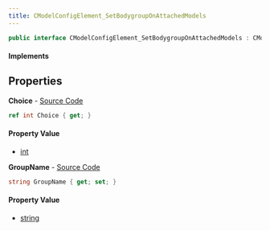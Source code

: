 ```yaml
---
title: CModelConfigElement_SetBodygroupOnAttachedModels
---
```


```csharp
public interface CModelConfigElement_SetBodygroupOnAttachedModels : CModelConfigElement, ISchemaClass<CModelConfigElement>, ISchemaClass<CModelConfigElement_SetBodygroupOnAttachedModels>, ISchemaField, ISchemaClass, INativeHandle
```

#### Implements

## Properties

**Choice** - [Source Code](https://github.com/swiftly-solution/swiftlys2/blob/main/managed/src/SwiftlyS2.Generated/Schemas/Interfaces/CModelConfigElement_SetBodygroupOnAttachedModels.cs#L18)

```csharp
ref int Choice { get; }
```

#### Property Value

- [int](https://learn.microsoft.com/dotnet/api/system.int32)

**GroupName** - [Source Code](https://github.com/swiftly-solution/swiftlys2/blob/main/managed/src/SwiftlyS2.Generated/Schemas/Interfaces/CModelConfigElement_SetBodygroupOnAttachedModels.cs#L16)

```csharp
string GroupName { get; set; }
```

#### Property Value

- [string](https://learn.microsoft.com/dotnet/api/system.string)

